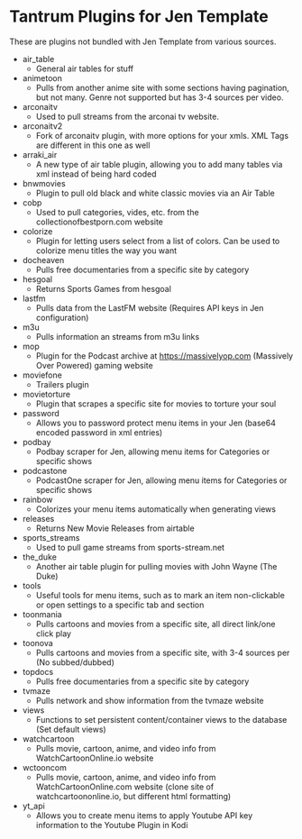 # Tantrum Plugins for Jen Template

These are plugins not bundled with Jen Template from various sources.

- air_table
    - General air tables for stuff
- animetoon
    - Pulls from another anime site with some sections having pagination, but not many. Genre not supported but has 3-4 sources per video.
- arconaitv
    - Used to pull streams from the arconai tv website.
- arconaitv2
    - Fork of arconaitv plugin, with more options for your xmls. XML Tags are different in this one as well
- arraki_air
    - A new type of air table plugin, allowing you to add many tables via xml instead of being hard coded
- bnwmovies
    - Plugin to pull old black and white classic movies via an Air Table
- cobp
    - Used to pull categories, vides, etc. from the collectionofbestporn.com website
- colorize
    - Plugin for letting users select from a list of colors. Can be used to colorize menu titles the way you want
- docheaven
    - Pulls free documentaries from a specific site by category
- hesgoal
    - Returns Sports Games from hesgoal
- lastfm
    - Pulls data from the LastFM website (Requires API keys in Jen configuration)
- m3u
    - Pulls information an streams from m3u links
- mop
    - Plugin for the Podcast archive at https://massivelyop.com (Massively Over Powered) gaming website
- moviefone
    - Trailers plugin
- movietorture
    - Plugin that scrapes a specific site for movies to torture your soul
- password
    - Allows you to password protect menu items in your Jen (base64 encoded password in xml entries)
- podbay
    - Podbay scraper for Jen, allowing menu items for Categories or specific shows
- podcastone
    - PodcastOne scraper for Jen, allowing menu items for Categories or specific shows
- rainbow
    - Colorizes your menu items automatically when generating views
- releases
    - Returns New Movie Releases from airtable
- sports_streams
    - Used to pull game streams from sports-stream.net
- the_duke
    - Another air table plugin for pulling movies with John Wayne (The Duke)
- tools
    - Useful tools for menu items, such as to mark an item non-clickable or open settings to a specific tab and section
- toonmania
    - Pulls cartoons and movies from a specific site, all direct link/one click play
- toonova
    - Pulls cartoons and movies from a specific site, with 3-4 sources per (No subbed/dubbed)
- topdocs
    - Pulls free documentaries from a specific site by category
- tvmaze
    - Pulls network and show information from the tvmaze website
- views
    - Functions to set persistent content/container views to the database (Set default views)
- watchcartoon
    - Pulls movie, cartoon, anime, and video info from WatchCartoonOnline.io website
- wctooncom
    - Pulls movie, cartoon, anime, and video info from WatchCartoonOnline.com website (clone site of watchcartoononline.io, but different html formatting)
- yt_api
    - Allows you to create menu items to apply Youtube API key information to the Youtube Plugin in Kodi

